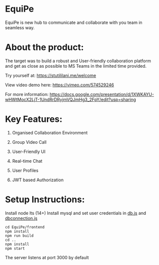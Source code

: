 # EquiPe
EquiPe is new hub to communicate and collaborate with you team in seamless way. 

# About the product:
The target was to build a robust and User-friendly collaboration platform and get as close as possible to MS Teams in the limited time provided.

Try yourself at: https://stutililani.me/welcome

View video demo here: https://vimeo.com/574529246

For more information: https://docs.google.com/presentation/d/1XWKAYU-wHWtMocX2LjT-1UndRrDRyjmVQJmHg3_2FpY/edit?usp=sharing

# Key Features:
1. Organised Collaboration Environment

2. Group Video Call

3. User-Friendly UI

4. Real-time Chat

5. User Profiles

6. JWT based Authorization



# Setup Instructions:

Install node lts (14+)
Install mysql and set user credentials in [db.js](https://github.com/stuts23/EquiPe/blob/master/src/db/db.js) and [dbconnection.js](https://github.com/stuts23/EquiPe/blob/master/src/db/db-connection.js)
 
```
cd EquiPe/frontend
npm install
npm run build
cd ..
npm install
npm start
```
The server listens at port 3000 by default
